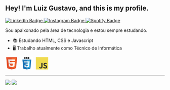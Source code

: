 ## Hey! I'm Luiz Gustavo, and this is my profile.

 <div id="badges">
  <a href="https://www.linkedin.com/in/luiz-gustavo-31b470266" target="_blank">
    <img src="https://img.shields.io/badge/LinkedIn-blue?style=for-the-badge&logo=linkedin&logoColor=white" alt="LinkedIn Badge"/>
  </a>
  
  <a href="https://www.instagram.com/luizgusts" target="_blank">
    <img src="https://img.shields.io/badge/Instagram-E4405F?style=for-the-badge&logo=instagram&logoColor=white" alt="Instagram Badge"/>
  </a>

  <a href="https://open.spotify.com/user/3154sabgsr6spwvaet52h7aa2buq" target="_blank">
    <img src="https://img.shields.io/badge/Spotify-1ED760?&style=for-the-badge&logo=spotify&logoColor=white" alt="Spotify Badge"/>
  </a>

Sou apaixonado pela área de tecnologia e estou sempre estudando.

- 📚 Estudando HTML, CSS e Javascript
- 🖥️ Trabalho atualmente como Técnico de Informática

<div>
  <img src="https://github.com/devicons/devicon/blob/master/icons/html5/html5-original.svg" title="HTML5" alt="HTML" width="40" height="40"/>&nbsp;
  <img src="https://github.com/devicons/devicon/blob/master/icons/css3/css3-original-wordmark.svg" title="CSS3" alt="CSS" width="40" height="40"/>&nbsp;
  <img src="https://github.com/devicons/devicon/blob/master/icons/javascript/javascript-original.svg" title="JavaScript" alt="JavaScript" width="40" height="40"/>&nbsp;
</div>

--- 

<div align = "left">
<img height = "100em" src="https://github-readme-stats.vercel.app/api/top-langs/?username=luizgusts&show_icons=true&theme=radical"/>
<img height = "100em" src="https://github-readme-stats.vercel.app/api?username=luizgusts&show_icons=true&show_icons=true&theme=radical"/>
</div>
